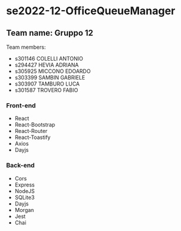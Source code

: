 # se2022-12-OfficeQueueManager

## Team name: Gruppo 12

Team members:

- s301146 COLELLI ANTONIO
- s294427 HEVIA ADRIANA
- s305925 MICCONO EDOARDO
- s303399 SAMBIN GABRIELE
- s303907 TAMBURO LUCA
- s301587 TROVERO FABIO

### Front-end

- React
- React-Bootstrap
- React-Router
- React-Toastify
- Axios
- Dayjs

### Back-end

- Cors
- Express
- NodeJS
- SQLite3
- Dayjs
- Morgan
- Jest
- Chai
